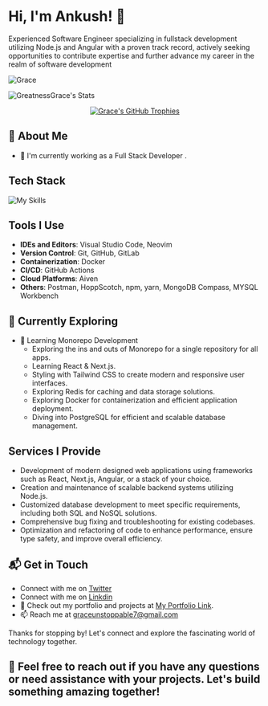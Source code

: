 # Hi, I'm Ankush! 👋

Experienced Software Engineer specializing in fullstack development utilizing Node.js and Angular with a proven track record, actively seeking opportunities to contribute expertise and further advance my career in the realm of software development

<p align="left"> <img src="https://komarev.com/ghpvc/?username=GreatnessGrace&label=Profile%20Hits&color=00ffcc&style=plastic" alt="Grace" /> </p>

<!-- START_SECTION:github-stats -->
![GreatnessGrace's Stats](https://github-readme-stats.vercel.app/api?username=GreatnessGrace&theme=vue-dark&show_icons=true&hide_border=true&count_private=true&include_all_commits=true&hide=stars,issues&custom_title=User's%20Stats&hide_rank=true)
<!-- END_SECTION:github-stats -->

<p align="center">  
  <a href="https://github.com/ryo-ma/github-profile-trophy">  
    <img src="https://github-profile-trophy.vercel.app/?username=GreatnessGrace&theme=algolia&no-bg=true&margin-w=10&margin-h=10&column=4&rank=SSS,SS,S,A&exclude=Reviews,Issues,Stars,Followers,Experience" alt="Grace's GitHub Trophies" />  
  </a>  
</p>


## 🚀 About Me

- 🔭 I'm currently working as a Full Stack Developer .

## Tech Stack
<p align="center">
 
![My Skills](https://skillicons.dev/icons?i=js,nodejs,ts,express,angular,react,html,css,bootstrap,scss,tailwind,mysql,mongodb,elasticsearch,redis&perline=5)

</p>


## Tools I Use

- **IDEs and Editors**: Visual Studio Code, Neovim
- **Version Control**: Git, GitHub, GitLab
- **Containerization**: Docker
- **CI/CD**:  GitHub Actions
- **Cloud Platforms**: Aiven
- **Others**: Postman, HoppScotch, npm, yarn, MongoDB Compass, MYSQL Workbench 
  
## 🌱 Currently Exploring

- 🚀 Learning Monorepo Development 
  - Exploring the ins and outs of Monorepo for a single repository for all apps.
  - Learning React & Next.js.
  - Styling with Tailwind CSS to create modern and responsive user interfaces.
  - Exploring Redis for caching and data storage solutions.
  - Exploring Docker for containerization and efficient application deployment.
  - Diving into PostgreSQL for efficient and scalable database management.

## Services I Provide

- Development of modern designed web applications using frameworks such as React, Next.js, Angular, or a stack of your choice.
- Creation and maintenance of scalable backend systems utilizing Node.js.
- Customized database development to meet specific requirements, including both SQL and NoSQL solutions.
- Comprehensive bug fixing and troubleshooting for existing codebases.
- Optimization and refactoring of code to enhance performance, ensure type safety, and improve overall efficiency.

## 📬 Get in Touch

- Connect with me on [Twitter](https://x.com/GraceAnkush)
- Connect with me on [Linkdin](https://linkedin.com/in/grace777/)
- 💼 Check out my portfolio and projects at [My Portfolio Link](https://portfolio-nextjs-tau-eight.vercel.app/).
- 📫 Reach me at graceunstoppable7@gmail.com

Thanks for stopping by! Let's connect and explore the fascinating world of technology together. 

## 🚀 Feel free to reach out if you have any questions or need assistance with your projects. Let's build something amazing together!

